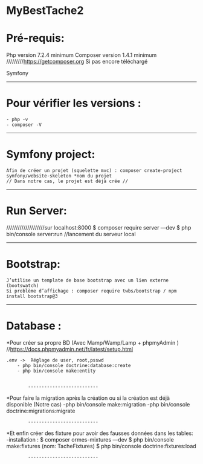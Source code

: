 # MyBestTache2


# Pré-requis: 
 
 Php version 7.2.4 minimum
 Composer version 1.4.1 minimum
 /////////https://getcomposer.org           	 Si pas encore téléchargé
 
 Symfony

--------------------------------------------------------------------------
# Pour vérifier les versions :
	- php -v
	- composer -V 


--------------------------------------------------------------------------


# Symfony project:
	Afin de créer un projet (squelette mvc) : composer create-project symfony/website-skeleton *nom du projet 
	// Dans notre cas, le projet est déjà crée //

--------------------------------------------------------------------------

# Run Server:
 ////////////////////sur localhost:8000
	$ composer require server —dev 
	$ php bin/console server:run  //lancement du serveur local


--------------------------------------------------------------------------

# Bootstrap:
	J’utilise un template de base bootstrap avec un lien externe (bootswatch)
	Si problème d’affichage : composer require twbs/bootstrap / npm install bootstrap@3 

--------------------------------------------------------------------------


# Database : 
*Pour créer sa propre BD (Avec Mamp/Wamp/Lamp + phpmyAdmin )  //https://docs.phpmyadmin.net/fr/latest/setup.html

	.env ->  Réglage de user, root,psswd 
		- php bin/console doctrine:database:create
		- php bin/console make:entity


			--------------------------

*Pour faire la migration après la création ou si la création est déjà disponible (Notre cas) 
	-php bin/console make:migration 
	-php bin/console doctrine:migrations:migrate
	
			--------------------------

*Et enfin créer des fixture pour avoir des fausses données dans les tables: 
	-installation : 
		$  composer ormes-mixtures —dev
		$  php bin/console make:fixtures
			(nom: TacheFixtures)
		$  php bin/console doctrine:fixtures:load
		
			--------------------------

